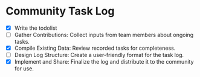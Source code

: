 

# Community Task Log

- [x] Write the todolist
- [ ] Gather Contributions: Collect inputs from team members about ongoing tasks.
- [x] Compile Existing Data: Review recorded tasks for completeness.
- [ ] Design Log Structure: Create a user-friendly format for the task log.
- [x] Implement and Share: Finalize the log and distribute it to the community for use.